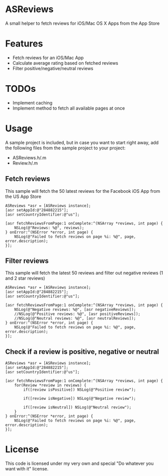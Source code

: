 ASReviews
=========

A small helper to fetch reviews for iOS/Mac OS X Apps from the App Store

Features
=========
- Fetch reviews for an iOS/Mac App
- Calculate average rating based on fetched reviews
- Filter positive/negative/neutral reviews

TODOs
=========
- Implement caching
- Implement method to fetch all available pages at once


Usage
=========
A sample project is included, but in case you want to start right away, add the following files 
from the sample project to your project:

- ASReviews.h/.m
- Review.h/.m


## Fetch reviews
This sample will fetch the 50 latest reviews for the Facebook iOS App from the US App Store
```objc
ASReviews *asr = [ASReviews instance];
[asr setAppId:@"284882215"];
[asr setCountryIdentifier:@"us"];

[asr fetchReviewsFromPage:1 onComplete:^(NSArray *reviews, int page) {
    NSLog(@"Reviews: %@", reviews);
} onError:^(NSError *error, int page) {
    NSLog(@"Failed to fetch reviews on page %i: %@", page, error.description);
}];
```

## Filter reviews
This sample will fetch the latest 50 reviews and filter out negative reviews (1 and 2 star reviews)
```objc
ASReviews *asr = [ASReviews instance];
[asr setAppId:@"284882215"];
[asr setCountryIdentifier:@"us"];

[asr fetchReviewsFromPage:1 onComplete:^(NSArray *reviews, int page) {
    NSLog(@"Negative reviews: %@", [asr negativeReviews]);
    //NSLog(@"Positive reviews: %@", [asr positiveReviews]);
    //NSLog(@"Neutral reviews: %@", [asr neutralReviews]);
} onError:^(NSError *error, int page) {
    NSLog(@"Failed to fetch reviews on page %i: %@", page, error.description);
}];
```

## Check if a review is positive, negative or neutral
```objc
ASReviews *asr = [ASReviews instance];
[asr setAppId:@"284882215"];
[asr setCountryIdentifier:@"us"];

[asr fetchReviewsFromPage:1 onComplete:^(NSArray *reviews, int page) {
    for(Review *review in reviews) {
        if([review isPositive]) NSLog(@"Positive review");
        
        if([review isNegative]) NSLog(@"Negative review");
        
        if([review isNeutral]) NSLog(@"Neutral review");
    }
} onError:^(NSError *error, int page) {
    NSLog(@"Failed to fetch reviews on page %i: %@", page, error.description);
}];
```

License
=========
This code is licensed under my very own and special "Do whatever you want with it" license.
